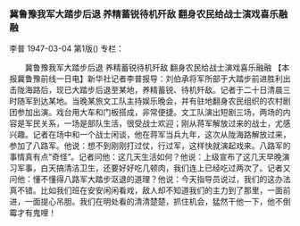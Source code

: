 ### 冀鲁豫我军大踏步后退  养精蓄锐待机歼敌  翻身农民给战士演戏喜乐融融
李普
1947-03-04
第1版()
专栏：

　　冀鲁豫我军大踏步后退
    养精蓄锐待机歼敌
    翻身农民给战士演戏喜乐融融
    【本报冀鲁豫前线一日电】新华社记者李普报导：刘伯承将军所部于大踏步前进胜利出击陇海路后，现已大踏步后退至某地，养精蓄锐、待机歼敌。记者于二十日清晨三时随军到达某地。当晚某旅文工队主持娱乐晚会，并有驻地翻身农民组织的农村剧团参加出演。戏台用大车和门板搭成，非常便捷。文工队演出短剧三场，两场的内容是军民关系，一场是部队生活，很受战士欢迎；刚从蒋军解放过来的战士，尤感兴趣。记者在场中和一个战士闲谈，他在蒋军当兵九年，这次从陇海路解放过来，参加了八路军。他说：想不到刚刚打过仗，行过军，这样快就演起戏来。八路军的事情真有点“奇怪”。记者问他：这几天生活如何？他说：上级宣布了这几天早晚演习军事，白天搞清洁卫生，还要好好吃几顿肉，我们连上已经吃过两次了。记者又问他：懂不懂得八路军大踏步沤退的道理？他说：今天指导员说过，我们的这办法真不错。比如我们班在安安闲闲看戏，敌人却不知道我们的主力到了那里，一面前进，一面提心吊胆。我们在明处看的清清楚楚，抓住机会，猛然干他一下，他不倒霉才有鬼哩！
